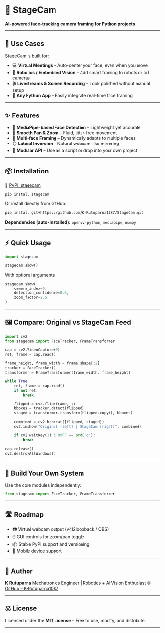 # 🎥 **StageCam**

**AI-powered face-tracking camera framing for Python projects**

---

## 🚀 Use Cases

StageCam is built for:

* 💻 **Virtual Meetings** – Auto-center your face, even when you move
* 🤖 **Robotics / Embedded Vision** – Add smart framing to robots or IoT cameras
* 🎬 **Livestreams & Screen Recording** – Look polished without manual setup
* 🧠 **Any Python App** – Easily integrate real-time face framing

---

## ✨ Features

* 🧠 **MediaPipe-based Face Detection** – Lightweight yet accurate
* 🎯 **Smooth Pan & Zoom** – Fluid, jitter-free movement
* 👥 **Multi-face Framing** – Dynamically adapts to multiple faces
* 🪞 **Lateral Inversion** – Natural webcam-like mirroring
* 🧩 **Modular API** – Use as a script or drop into your own project

---

## 📦 Installation

🔗 [PyPI: stagecam](https://pypi.org/project/stagecam)

```bash
pip install stagecam
```

Or install directly from GitHub:

```bash
pip install git+https://github.com/K-Rutuparna1087/StageCam.git
```

**Dependencies (auto-installed):**
`opencv-python`, `mediapipe`, `numpy`

---

## ⚡ Quick Usage

```python
import stagecam

stagecam.show()
```

With optional arguments:

```python
stagecam.show(
    camera_index=0,
    detection_confidence=0.6,
    zoom_factor=2.5
)
```

---

## 🖼️ Compare: Original vs StageCam Feed

```python
import cv2
from stagecam import FaceTracker, FrameTransformer

cap = cv2.VideoCapture(0)
ret, frame = cap.read()

frame_height, frame_width = frame.shape[:2]
tracker = FaceTracker()
transformer = FrameTransformer(frame_width, frame_height)

while True:
    ret, frame = cap.read()
    if not ret:
        break

    flipped = cv2.flip(frame, 1)
    bboxes = tracker.detect(flipped)
    staged = transformer.transform(flipped.copy(), bboxes)

    combined = cv2.hconcat([flipped, staged])
    cv2.imshow("Original (left) | StageCam (right)", combined)

    if cv2.waitKey(1) & 0xFF == ord('q'):
        break

cap.release()
cv2.destroyAllWindows()
```

---

## 🔧 Build Your Own System

Use the core modules independently:

```python
from stagecam import FaceTracker, FrameTransformer
```

---

## 🛣️ Roadmap

* 📷 Virtual webcam output (v4l2loopback / OBS)
* 🖱️ GUI controls for zoom/pan toggle
* 📦 Stable PyPI support and versioning
* 📱 Mobile device support

---

## 👤 Author

**K Rutuparna**
Mechatronics Engineer | Robotics + AI Vision Enthusiast
🌐 [GitHub – K-Rutuparna1087](https://github.com/K-Rutuparna1087)

---

## ⚖️ License

Licensed under the **MIT License** – Free to use, modify, and distribute.

---
